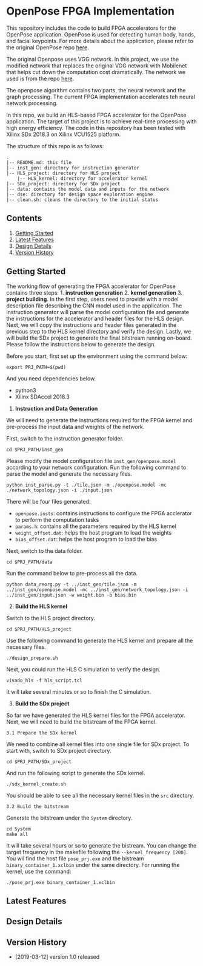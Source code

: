 OpenPose FPGA Implementation
==============

This repository includes the code to build FPGA accelerators for the OpenPose application. OpenPose is used for detecting human body, hands, and facial keypoints. For more details about the application, please refer to the original OpenPose repo [here](https://github.com/CMU-Perceptual-Computing-Lab/openpose).

The original Openpose uses VGG network. In this project, we use the modified network that replaces the original VGG network with Mobilenet that helps cut down the computation cost dramatically. 
The network we used is from the repo [here](https://github.com/ildoonet/tf-pose-estimation).

The openpose algorithm contains two parts, the neural network and the graph processing. The current FPGA implementation accelerates teh neural network processing.

In this repo, we build an HLS-based FPGA accelerator for the OpenPose application. The target of this project is to achieve real-time processing with high energy efficiency. The code in this repository has been tested with Xilinx SDx 2018.3 on Xilinx VCU1525 platform.

The structure of this repo is as follows:
```
.
|-- README.md: this file
|-- inst_gen: directory for instruction generator
|-- HLS_project: directory for HLS project
    |-- HLS_kernel: directory for accelerator kernel
|-- SDx_project: directory for SDx project
|-- data: contains the model data and inputs for the network
|-- dse: directory for design space exploration engine
|-- clean.sh: cleans the directory to the initial status
```

## Contents
1. [Getting Started](#getting-started)
2. [Latest Features](#latest-features)
3. [Design Details](#design-details)
4. [Version History](#version-history)

## Getting Started

The working flow of generating the FPGA accelerator for OpenPose contains three steps: 1. **instruction generation** 2. **kernel generation** 3. **project building**. In the first step, users need to provide with a model description file describing the CNN model used in the application. The instruction generator will parse the model configuration file and generate the instructions for the accelerator and header files for the HLS design. Next, we will copy the instructions and header files generated in the previous step to the HLS kernel directory and verify the design. Lastly, we will build the SDx project to generate the final bitstream running on-board. Please follow the instructions below to generate the design.

Before you start, first set up the environment using the command below:
```
export PRJ_PATH=$(pwd)
```
And you need dependencies below.
- python3
- Xilinx SDAccel 2018.3

1. **Instruction and Data Generation**

We will need to generate the instructions required for the FPGA kernel and pre-process the input data and weights of the network.

First, switch to the instruction generator folder.
```
cd $PRJ_PATH/inst_gen
```
Please modify the model configuration file `inst_gen/openpose.model` according to your network configuration. Run the following command to parse the model and generate the necessary files.
```
python inst_parse.py -t ./tile.json -m ./openpose.model -mc ./network_topology.json -i ./input.json
```
There will be four files generated: 
- `openpose.insts`: contains instructions to configure the FPGA acclerator to perform the computation tasks
- `params.h`: contains all the parameters required by the HLS kernel
- `weight_offset.dat`: helps the host program to load the weights
- `bias_offset.dat`: helps the host program to load the bias

Next, switch to the data folder.
```
cd $PRJ_PATH/data
```
Run the command below to pre-process all the data.
```
python data_reorg.py -t ../inst_gen/tile.json -m ../inst_gen/openpose.model -mc ../inst_gen/network_topology.json -i ../inst_gen/input.json -w weight.bin -b bias.bin
```

2. **Build the HLS kernel**

Switch to the HLS project directory.
```
cd $PRJ_PATH/HLS_project
```
Use the following command to generate the HLS kernel and prepare all the necessary files.
```
./design_prepare.sh
```
Next, you could run the HLS C simulation to verify the design.
```
vivado_hls -f hls_script.tcl
```
It will take several minutes or so to finish the C simulation. 

3. **Build the SDx project**

So far we have generated the HLS kernel files for the FPGA accelerator. Next, we will need to build the bitstream of the FPGA kernel.

    3.1 Prepare the SDx kernel

We need to combine all kernel files into one single file for SDx project. 
To start with, switch to SDx project directory.
```
cd $PRJ_PATH/SDx_project
```

And run the following script to generate the SDx kernel.
```
./sdx_kernel_create.sh
```

You should be able to see all the necessary kernel files in the `src` directory.

    3.2 Build the bitstream
    
Generate the bitstream under the `System` directory.
```
cd System
make all
```
It will take several hours or so to generate the bistream. You can change the target frequency in the makefile following the `--kernel_frequency [200]`.
You wil find the host file `pose_prj.exe` and the bistream `binary_container_1.xclbin` under the same directory.
For running the kernel, use the command:
```
./pose_prj.exe binary_container_1.xclbin
```

## Latest Features

## Design Details

## Version History

+ [2019-03-12] version 1.0 released
